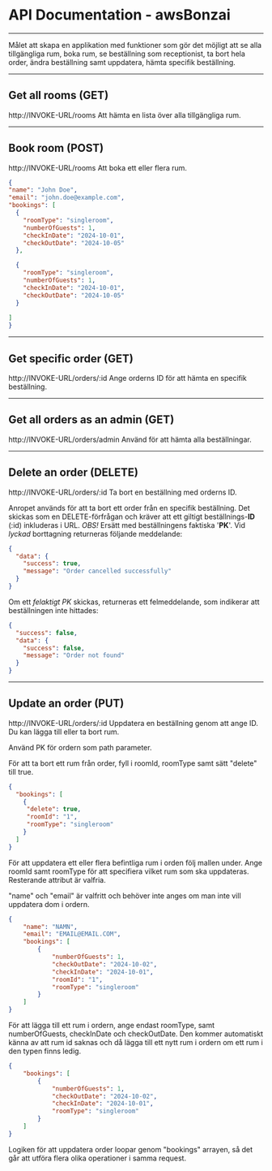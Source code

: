 # API Documentation - awsBonzai
---

Målet att skapa en applikation med funktioner som gör det möjligt att se alla tillgängliga rum, boka rum, se beställning som receptionist, ta bort hela order, ändra beställning samt uppdatera, hämta specifik beställning.

---

## Get all rooms (GET)  

 http://INVOKE-URL/rooms
 Att hämta en lista över alla tillgängliga rum. 

---

## Book room (POST)  
  http://INVOKE-URL/rooms
  Att boka ett eller flera rum.

  ```JSON
  {
  "name": "John Doe",
  "email": "john.doe@example.com",
  "bookings": [
    {
      "roomType": "singleroom",
      "numberOfGuests": 1,
      "checkInDate": "2024-10-01",
      "checkOutDate": "2024-10-05"
    },

    {
      "roomType": "singleroom",
      "numberOfGuests": 1,
      "checkInDate": "2024-10-01",
      "checkOutDate": "2024-10-05"
    }
    
  ]
  }
  ```

---

## Get specific order (GET) 

http://INVOKE-URL/orders/:id
Ange orderns ID för att hämta en specifik beställning.

---

## Get all orders as an admin (GET) 

http://INVOKE-URL/orders/admin
Använd för att hämta alla beställningar.

---

## Delete an order (DELETE) 

http://INVOKE-URL/orders/:id
Ta bort en beställning med orderns ID.

Anropet används för att ta bort ett order från en specifik beställning. Det skickas som en DELETE-förfrågan och kräver att ett giltigt beställnings-**ID** (:id) inkluderas i URL.
 *OBS!* Ersätt med beställningens faktiska '**PK**'.
Vid *lyckad* borttagning returneras följande meddelande:

```json
{
  "data": {
    "success": true,
    "message": "Order cancelled successfully"
  }
}
```

Om ett *felaktigt PK* skickas, returneras ett felmeddelande, som indikerar att beställningen inte hittades:

```json
{
  "success": false,
  "data": {
    "success": false,
    "message": "Order not found"
  }
}
```

---

 ## Update an order (PUT) 
http://INVOKE-URL/orders/:id
Uppdatera en beställning genom att ange ID. Du kan lägga till eller ta bort rum.

Använd PK för ordern som path parameter.  

För att ta bort ett rum från order, fyll i roomId, roomType samt sätt "delete" till true.

```JSON
{
  "bookings": [
    {
     "delete": true,                    
     "roomId": "1",
     "roomType": "singleroom"
    }             
  ]
}
```
 
För att uppdatera ett eller flera befintliga rum i orden följ mallen under. Ange roomId samt roomType för att specifiera vilket rum som ska uppdateras. Resterande attribut är valfria.  

"name" och "email" är valfritt och behöver inte anges om man inte vill uppdatera dom i ordern.

```JSON
{
    "name": "NAMN",
    "email": "EMAIL@EMAIL.COM",
    "bookings": [
        {
            "numberOfGuests": 1,
            "checkOutDate": "2024-10-02",
            "checkInDate": "2024-10-01",
            "roomId": "1",
            "roomType": "singleroom"
        }
    ]
}
```

För att lägga till ett rum i ordern, ange endast roomType, samt numberOfGuests, checkInDate och checkOutDate. Den kommer automatiskt känna av att rum id saknas och då lägga till ett nytt rum i ordern om ett rum i den typen finns ledig.

```JSON
{
    "bookings": [
        {
            "numberOfGuests": 1,
            "checkOutDate": "2024-10-02",
            "checkInDate": "2024-10-01",
            "roomType": "singleroom"
        }
    ]
}
```

Logiken för att uppdatera order loopar genom "bookings" arrayen, så det går att utföra flera olika operationer i samma request. 

